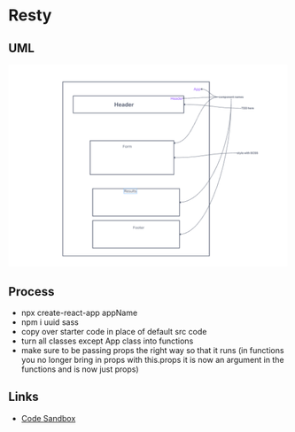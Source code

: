 # Resty

## UML

![UML](./assets/uml-lab-26.png)

## Process

- npx create-react-app appName
- npm i uuid sass
- copy over starter code in place of default src code
- turn all classes except App class into functions
- make sure to be passing props the right way so that it runs (in functions you no longer bring in props with this.props it is now an argument in the functions and is now just props)

## Links

- [Code Sandbox](https://codesandbox.io/p/github/Coff23/resty/draft/empty-tdd?file=/.codesandbox/tasks.json:1,1&workspaceId=45b7e562-5891-4a6a-9459-b3024b29d193)
